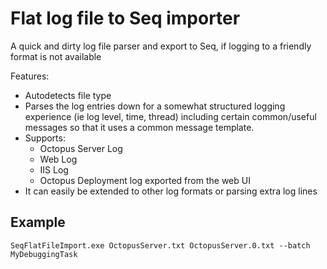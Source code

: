 # Flat log file to Seq importer

A quick and dirty log file parser and export to Seq, if logging to a friendly format is not available

Features:
- Autodetects file type
- Parses the log entries down for a somewhat structured logging experience (ie log level, time, thread) including certain common/useful messages so that it uses a common message template.
- Supports:
    - Octopus Server Log
    - Web Log
    - IIS Log
    - Octopus Deployment log exported from the web UI
- It can easily be extended to other log formats or parsing extra log lines

## Example

`SeqFlatFileImport.exe OctopusServer.txt OctopusServer.0.txt --batch MyDebuggingTask`
